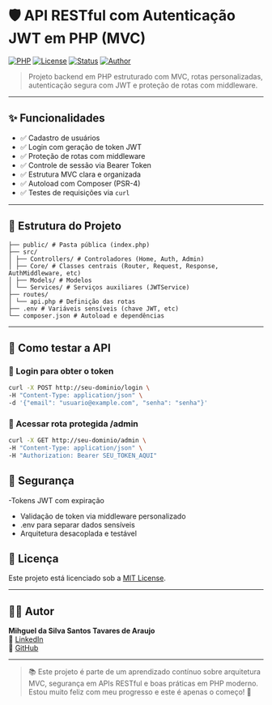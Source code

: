 # 🛡️ API RESTful com Autenticação JWT em PHP (MVC)

[![PHP](https://img.shields.io/badge/PHP-8.x-blue?logo=php)](https://www.php.net/)
[![License](https://img.shields.io/badge/license-MIT-green)](LICENSE)
[![Status](https://img.shields.io/badge/status-em%20desenvolvimento-yellow)]()
[![Author](https://img.shields.io/badge/autor-Mihguel%20Silva-blueviolet)](https://github.com/mihguelsilva)

> Projeto backend em PHP estruturado com MVC, rotas personalizadas, autenticação segura com JWT e proteção de rotas com middleware.

---

## ✨ Funcionalidades

- ✅ Cadastro de usuários
- ✅ Login com geração de token JWT
- ✅ Proteção de rotas com middleware
- ✅ Controle de sessão via Bearer Token
- ✅ Estrutura MVC clara e organizada
- ✅ Autoload com Composer (PSR-4)
- ✅ Testes de requisições via `curl`

---

## 🧱 Estrutura do Projeto

```plaintext
├── public/ # Pasta pública (index.php)
├── src/
│ ├── Controllers/ # Controladores (Home, Auth, Admin)
│ ├── Core/ # Classes centrais (Router, Request, Response, AuthMiddleware, etc)
│ ├── Models/ # Modelos
│ └── Services/ # Serviços auxiliares (JWTService)
├── routes/
│ └── api.php # Definição das rotas
├── .env # Variáveis sensíveis (chave JWT, etc)
└── composer.json # Autoload e dependências
```


---

## 🧪 Como testar a API

### 🔐 Login para obter o token

```bash
curl -X POST http://seu-dominio/login \
-H "Content-Type: application/json" \
-d '{"email": "usuario@example.com", "senha": "senha"}'
```

### 📡 Acessar rota protegida /admin
```bash
curl -X GET http://seu-dominio/admin \
-H "Content-Type: application/json" \
-H "Authorization: Bearer SEU_TOKEN_AQUI"
```

## 🔐 Segurança

-Tokens JWT com expiração 
- Validação de token via middleware personalizado
- .env para separar dados sensíveis
- Arquitetura desacoplada e testável

## 📜 Licença

Este projeto está licenciado sob a [MIT License](LICENSE).

---

## 👨‍💻 Autor

**Mihguel da Silva Santos Tavares de Araujo**  
🔗 [LinkedIn](https://www.linkedin.com/in/mihguel-da-silva-santos-tavares-de-araujo)  
🐙 [GitHub](https://github.com/mihguelsilva)

---

> 📚 Este projeto é parte de um aprendizado contínuo sobre arquitetura MVC, segurança em APIs RESTful e boas práticas em PHP moderno.  
> Estou muito feliz com meu progresso e este é apenas o começo! 💙
